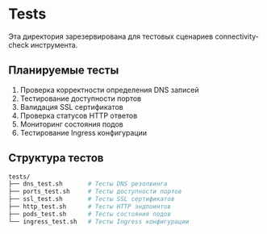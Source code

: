 # Tests

Эта директория зарезервирована для тестовых сценариев connectivity-check инструмента.

## Планируемые тесты
1. Проверка корректности определения DNS записей
2. Тестирование доступности портов
3. Валидация SSL сертификатов
4. Проверка статусов HTTP ответов
5. Мониторинг состояния подов
6. Тестирование Ingress конфигурации

## Структура тестов
```bash
tests/
├── dns_test.sh       # Тесты DNS резолвинга
├── ports_test.sh     # Тесты доступности портов
├── ssl_test.sh       # Тесты SSL сертификатов
├── http_test.sh      # Тесты HTTP эндпоинтов
├── pods_test.sh      # Тесты состояния подов
└── ingress_test.sh   # Тесты Ingress конфигурации
```